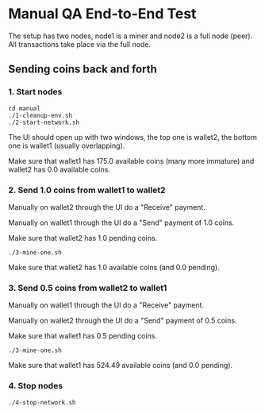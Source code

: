 Manual QA End-to-End Test
=========================

The setup has two nodes, node1 is a miner and node2 is a full node (peer). All transactions take place via the full node.

## Sending coins back and forth

### 1. Start nodes

```shell
cd manual
./1-cleanup-env.sh
./2-start-network.sh
```

The UI should open up with two windows, the top one is wallet2, the bottom one is wallet1 (usually overlapping).

Make sure that wallet1 has 175.0 available coins (many more immature) and wallet2 has 0.0 available coins.

### 2. Send 1.0 coins from wallet1 to wallet2

Manually on wallet2 through the UI do a "Receive" payment.

Manually on wallet1 through the UI do a "Send" payment of 1.0 coins.

Make sure that wallet2 has 1.0 pending coins.

```shell
./3-mine-one.sh
```

Make sure that wallet2 has 1.0 available coins (and 0.0 pending).

### 3. Send 0.5 coins from wallet2 to wallet1

Manually on wallet1 through the UI do a "Receive" payment.

Manually on wallet2 through the UI do a "Send" payment of 0.5 coins.

Make sure that wallet1 has 0.5 pending coins.

```shell
./3-mine-one.sh
```

Make sure that wallet1 has 524.49 available coins (and 0.0 pending).

### 4. Stop nodes

```shell
./4-stop-network.sh
```
